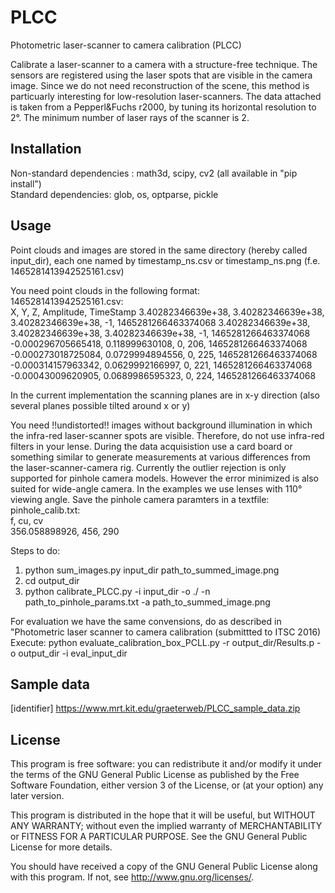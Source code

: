 # PLCC
Photometric laser-scanner to camera calibration (PLCC)

Calibrate a laser-scanner to a camera with a structure-free technique.
The sensors are registered using the laser spots that are visible in the camera image.
Since we do not need reconstruction of the scene, this method is particuarly interesting for low-resolution laser-scanners.
The data attached is taken from a Pepperl&Fuchs r2000, by tuning its horizontal resolution to 2°. 
The minimum number of laser rays of the scanner is 2.

## Installation

Non-standard dependencies : math3d, scipy, cv2 (all available in "pip install")  
Standard dependencies: glob, os, optparse, pickle  

## Usage

Point clouds and images are stored in the same directory (hereby called input_dir), each one named by 
timestamp_ns.csv or timestamp_ns.png (f.e. 1465281413942525161.csv)

You need point clouds in the following format:  
1465281413942525161.csv:  
X, Y, Z, Amplitude, TimeStamp
3.40282346639e+38, 3.40282346639e+38, 3.40282346639e+38, -1, 1465281266463374068
3.40282346639e+38, 3.40282346639e+38, 3.40282346639e+38, -1, 1465281266463374068
-0.000296705665418, 0.118999630108, 0, 206, 1465281266463374068
-0.000273018725084, 0.0729994894556, 0, 225, 1465281266463374068
-0.000314157963342, 0.0629992166997, 0, 221, 1465281266463374068
-0.00043009620905, 0.0689986595323, 0, 224, 1465281266463374068

In the current implementation the scanning planes are in x-y direction (also several planes possible tilted around x or y)


You need !!undistorted!! images without background illumination in which the infra-red laser-scanner spots are visible.
Therefore, do not use infra-red filters in your lense.
During the data acquisistion use a card board or something similar to generate measurements at various differences from the laser-scanner-camera rig.
Currently the outlier rejection is only supported for pinhole camera models. However the error minimized is also suited for wide-angle camera. In the examples we use lenses with 110° viewing angle.
Save the pinhole camera paramters in a textfile:
pinhole_calib.txt:  
f, cu, cv  
356.058898926, 456, 290


Steps to do: 
1.  python sum_images.py input_dir path_to_summed_image.png
2.  cd output_dir
3.  python calibrate_PLCC.py -i input_dir  -o ./ -n path_to_pinhole_params.txt -a path_to_summed_image.png

For evaluation we have the same convensions, do as described in "Photometric laser scanner to camera calibration (submittted to ITSC 2016)
Execute:
  python evaluate_calibration_box_PCLL.py -r output_dir/Results.p -o output_dir -i eval_input_dir

## Sample data

[identifier] https://www.mrt.kit.edu/graeterweb/PLCC_sample_data.zip

## License

This program is free software: you can redistribute it and/or modify
it under the terms of the GNU General Public License as published by
the Free Software Foundation, either version 3 of the License, or
(at your option) any later version.

This program is distributed in the hope that it will be useful,
but WITHOUT ANY WARRANTY; without even the implied warranty of
MERCHANTABILITY or FITNESS FOR A PARTICULAR PURPOSE.  See the
GNU General Public License for more details.

You should have received a copy of the GNU General Public License
along with this program.  If not, see <http://www.gnu.org/licenses/>.
